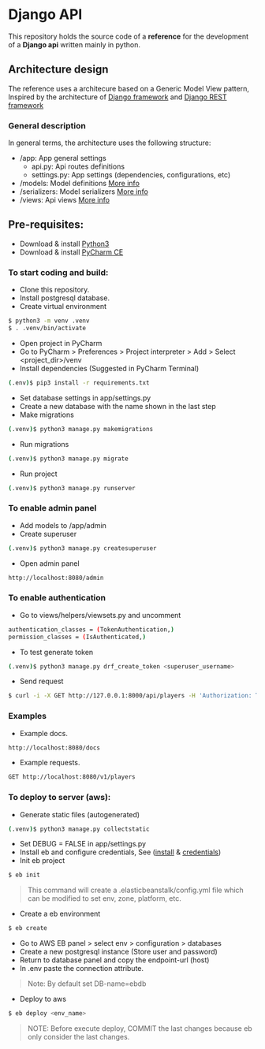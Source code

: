# Django API

This repository holds the source code of a **reference** for the development of a **Django api** written mainly in python.

## Architecture design

The reference uses a architecure based on a Generic Model View pattern, Inspired by the architecture of [Django framework](https://www.djangoproject.com) and [Django REST framework](https://www.django-rest-framework.org)

### General description

In general terms, the architecture uses the following structure:

  - /app: App general settings
    - api.py: Api routes definitions
    - settings.py: App settings (dependencies, configurations, etc)
  - /models: Model definitions [More info](https://docs.djangoproject.com/en/2.1/topics/db/models/)
  - /serializers: Model serializers [More info](https://www.django-rest-framework.org/api-guide/serializers/)
  - /views: Api views [More info](https://www.django-rest-framework.org/api-guide/views/)

## Pre-requisites:

 * Download & install [Python3](https://www.python.org/downloads/)
 * Download & install [PyCharm CE](https://www.jetbrains.com/pycharm/download/)

### To start coding and build:

 * Clone this repository.
 * Install postgresql database.
 * Create virtual environment
  ```bash
 $ python3 -m venv .venv
 $ . .venv/bin/activate
 ```
 * Open project in PyCharm
 * Go to PyCharm > Preferences > Project interpreter > Add > Select <project_dir>/venv
 * Install dependencies (Suggested in PyCharm Terminal)
 ```bash
(.env)$ pip3 install -r requirements.txt
 ```
 * Set database settings in app/settings.py
 * Create a new database with the name shown in the last step
 * Make migrations
 ```bash
(.venv)$ python3 manage.py makemigrations
 ```
 * Run migrations
 ```bash
(.venv)$ python3 manage.py migrate
 ```
 * Run project
```bash
(.venv)$ python3 manage.py runserver
 ```

 ### To enable admin panel

 * Add models to /app/admin
 * Create superuser
 ```bash
(.venv)$ python3 manage.py createsuperuser
 ```
 * Open admin panel 
 ```bash
 http://localhost:8080/admin
 ```
 
 ### To enable authentication
 
 * Go to views/helpers/viewsets.py and uncomment
 ```bash
authentication_classes = (TokenAuthentication,)
permission_classes = (IsAuthenticated,)
 ```
 * To test generate token
 ```bash
(.venv)$ python3 manage.py drf_create_token <superuser_username>
 ```
 * Send request
 ```bash
$ curl -i -X GET http://127.0.0.1:8000/api/players -H 'Authorization: Token <Token>'
 ```
 
 ### Examples

 * Example docs.
 ```bash
 http://localhost:8080/docs
 ```
  * Example requests. 
 ```bash
 GET http://localhost:8080/v1/players
 ```
 
 ### To deploy to server (aws):

* Generate static files (autogenerated)
```bash
(.venv)$ python3 manage.py collectstatic
 ```
* Set DEBUG = FALSE in app/settings.py
* Install eb and configure credentials, See ([install](https://docs.aws.amazon.com/es_es/elasticbeanstalk/latest/dg/eb-cli3-install.html) & [credentials](https://docs.aws.amazon.com/es_es/general/latest/gr/managing-aws-access-keys.html))
* Init eb project
```bash
$ eb init
 ```
 > This command will create a .elasticbeanstalk/config.yml file which can be modified to set env, zone, platform, etc.
* Create a eb environment
```bash
$ eb create
 ```
 * Go to AWS EB panel > select env > configuration > databases
 * Create a new postgresql instance (Store user and password)
 * Return to database panel and copy the endpoint-url (host)
 * In .env paste the connection attribute. 
 > Note: By default set DB-name=ebdb
 * Deploy to aws
```bash
$ eb deploy <env_name>
 ```
 > NOTE: Before execute deploy, COMMIT the last changes because eb only consider the last changes.


 
 